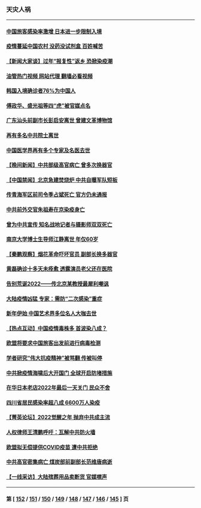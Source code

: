 ### 天灾人祸
---
#### [中国旅客感染率激增 日本进一步限制入境](../../pages/ncid280/n13899347.md?01050045) 
#### [疫情蔓延中国农村 没药没试剂盒 百姓喊苦](../../pages/ncid280/n13899305.md?01050045) 
#### [【新闻大家谈】过年“报复性”返乡 恐掀染疫潮](../../pages/ncid280/n13899309.md?01050045) 
#### [油管热门视频 网站代理 翻墙必看视频](http://138.2.39.72:81/youtube.html?epic-marker?01050045)
#### [韩国入境确诊者76%为中国人](../../pages/ncid280/n13899250.md?01050045) 
#### [傅政华、盛光祖等四“虎”被官媒点名](../../pages/ncid280/n13899252.md?01050045) 
#### [广东汕头前副市长彭启安离世 曾建文革博物馆](../../pages/ncid280/n13899239.md?01050045) 
#### [再有多名中共院士离世](../../pages/ncid280/n13899179.md?01050045) 
#### [中国医学界再有多个专家及名医去世](../../pages/ncid280/n13898894.md?01050045) 
#### [【晚间新闻】中共部级高官病亡 曾多次换器官](../../pages/ncid280/n13899167.md?01050045) 
#### [【中国禁闻】北京急建焚烧炉 中共自曝军队短板](../../pages/ncid280/n13899168.md?01050045) 
#### [传青海军区前司令季占斌死亡 官方仍未通报](../../pages/ncid280/n13898933.md?01050045) 
#### [中共前外交官朱祖寿在京染疫身亡](../../pages/ncid280/n13898929.md?01050045) 
#### [曾为中共宣传 知名战地记者与摄影师双双死亡](../../pages/ncid280/n13898881.md?01050045) 
#### [南京大学博士生导师江静离世 年仅60岁](../../pages/ncid280/n13898909.md?01050045) 
#### [【秦鹏观察】烟花革命吓坏官员 副部长换多器官](../../pages/ncid280/n13898802.md?01050045) 
#### [黄磊确诊十多天未痊愈 透露演员老父还在医院](../../pages/ncid280/n13898809.md?01050045) 
#### [告别荒诞2022——传北京某教授最犀利嘲讽](../../pages/ncid280/n13898850.md?01050045) 
#### [大陆疫情凶猛 专家：需防“二次感染”重症](../../pages/ncid280/n13898805.md?01050045) 
#### [新年伊始 中国艺术界多位名人大咖去世](../../pages/ncid280/n13898766.md?01050045) 
#### [【热点互动】中国疫情毒株多 首波染八成？](../../pages/ncid280/n13898746.md?01050045) 
#### [欧盟将要求中国旅客出发前进行病毒检测](../../pages/ncid280/n13898750.md?01050045) 
#### [学者研究“伟大抗疫精神”被骂翻 传被叫停](../../pages/ncid280/n13898716.md?01050045) 
#### [中共掀疫情海啸后大开国门 全球开启防堵措施](../../pages/ncid280/n13898793.md?01050045) 
#### [在华日本老店2022年最后一天关门 民众不舍](../../pages/ncid280/n13898768.md?01050045) 
#### [四川省居民感染率超八成 6600万人染疫](../../pages/ncid280/n13898770.md?01050045) 
#### [【菁英论坛】2022觉醒之年 抛弃中共成主流](../../pages/ncid280/n13898734.md?01050045) 
#### [人权律师王清鹏呼吁：瓦解中共防火墙](../../pages/ncid280/n13898702.md?01050045) 
#### [欧盟拟无偿提供COVID疫苗 遭中共拒绝](../../pages/ncid280/n13898686.md?01050045) 
#### [中共高官密集病亡 煤炭部前副部长范维唐病逝](../../pages/ncid280/n13898674.md?01050045) 
#### [【一线采访】大陆殡葬用品卖断货 官媒噤声](../../pages/ncid280/n13898490.md?01050045) 

---
#### 第 [ [152](./152.md?01050045) / [151](./151.md?01050045) / [150](./150.md?01050045) / [149](./149.md?01050045) / [148](./148.md?01050045) / [147](./147.md?01050045) / [146](./146.md?01050045) / [145](./145.md?01050045) ] 页
